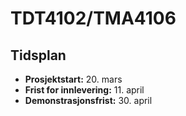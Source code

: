 # TDT4102/TMA4106

## Tidsplan
- **Prosjektstart:** 20. mars  
- **Frist for innlevering:** 11. april  
- **Demonstrasjonsfrist:** 30. april  









